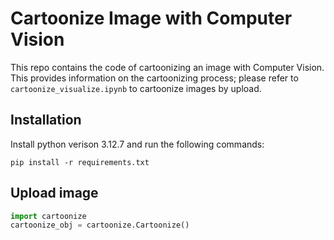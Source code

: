 # Cartoonize Image with Computer Vision
This repo contains the code of cartoonizing an image with Computer Vision. This provides information on the cartoonizing process; please refer to ```cartoonize_visualize.ipynb``` to cartoonize images by upload. 

## Installation
Install python verison 3.12.7 and run the following commands:

```pip install -r requirements.txt```

## Upload image
```python
import cartoonize
cartoonize_obj = cartoonize.Cartoonize()
```
